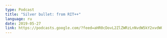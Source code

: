 ```yaml
---
type: Podcast
title: "Silver bullet: from RIT++"
language: ru
date: 2019-05-27
link: https://podcasts.google.com/?feed=aHR0cDovL2ZlZWRzLnNvdW5kY2xvdWQuY29tL3VzZXJzL3NvdW5kY2xvdWQ6dXNlcnM6NDgyODk5MzU5L3NvdW5kcy5yc3M&episode=dGFnOnNvdW5kY2xvdWQsMjAxMDp0cmFja3MvNjM2MDE1ODI1&at=1561386924256
---
```

